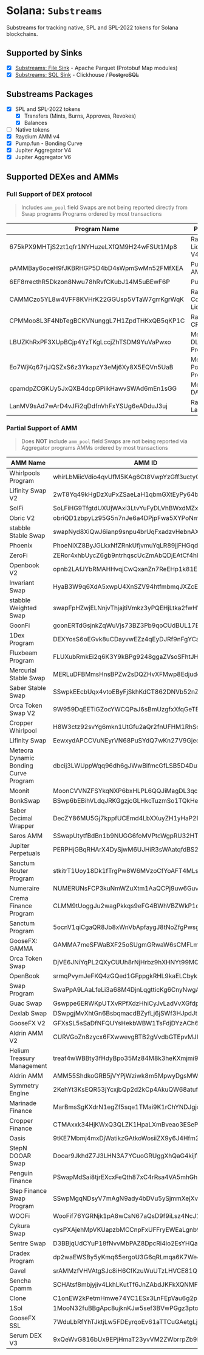 # Solana: `Substreams`

Substreams for tracking native, SPL and SPL-2022 tokens for Solana blockchains.

## Supported by Sinks

- [x] [Substreams: File Sink](https://github.com/streamingfast/substreams-sink-files) - Apache Parquet (Protobuf Map modules)
- [x] [Substreams: SQL Sink](https://github.com/streamingfast/substreams-sink-sql) - Clickhouse / ~~PostgreSQL~~

## Substreams Packages

- [x] SPL and SPL-2022 tokens
  - [x] Transfers (Mints, Burns, Approves, Revokes)
  - [x] Balances
- [ ] Native tokens
- [x] Raydium AMM v4
- [x] Pump.fun - Bonding Curve
- [x] Jupiter Aggregator V4
- [x] Jupiter Aggregator V6

## Supported DEXes and AMMs

### Full Support of DEX protocol

> Includes `amm_pool` field
> Swaps are not being reported directly from Swap programs
> Programs ordered by most transactions

| Program Name | Program ID |
|------------|--------------|
| 675kPX9MHTjS2zt1qfr1NYHuzeLXfQM9H24wFSUt1Mp8 | Raydium Liquidity Pool V4 |
| pAMMBay6oceH9fJKBRHGP5D4bD4sWpmSwMn52FMfXEA | Pump.fun AMM |
| 6EF8rrecthR5Dkzon8Nwu78hRvfCKubJ14M5uBEwF6P | Pump.fun |
| CAMMCzo5YL8w4VFF8KVHrK22GGUsp5VTaW7grrKgrWqK | Raydium Concentrated Liquidity |
| CPMMoo8L3F4NbTegBCKVNunggL7H1ZpdTHKxQB5qKP1C | Raydium CPMM |
| LBUZKhRxPF3XUpBCjp4YzTKgLccjZhTSDM9YuVaPwxo | Meteora DLMM Program |
| Eo7WjKq67rjJQSZxS6z3YkapzY3eMj6Xy8X5EQVn5UaB | Meteora Pools Program |
| cpamdpZCGKUy5JxQXB4dcpGPiikHawvSWAd6mEn1sGG | Meteora DAMM v2 |
| LanMV9sAd7wArD4vJFi2qDdfnVhFxYSUg6eADduJ3uj | Raydium Launchpad |

### Partial Support of AMM

> Does **NOT** include `amm_pool` field
> Swaps are not being reported via Aggregator programs
> AMMs ordered by most transactions

| AMM Name | AMM ID |
|-----|--------------|
| Whirlpools Program | whirLbMiicVdio4qvUfM5KAg6Ct8VwpYzGff3uctyCc |
| Lifinity Swap V2 | 2wT8Yq49kHgDzXuPxZSaeLaH1qbmGXtEyPy64bL7aD3c |
| SolFi | SoLFiHG9TfgtdUXUjWAxi3LtvYuFyDLVhBWxdMZxyCe |
| Obric V2 | obriQD1zbpyLz95G5n7nJe6a4DPjpFwa5XYPoNm113y |
| stabble Stable Swap | swapNyd8XiQwJ6ianp9snpu4brUqFxadzvHebnAXjJZ |
| Phoenix | PhoeNiXZ8ByJGLkxNfZRnkUfjvmuYqLR89jjFHGqdXY |
| ZeroFi | ZERor4xhbUycZ6gb9ntrhqscUcZmAbQDjEAtCf4hbZY |
| Openbook V2 | opnb2LAfJYbRMAHHvqjCwQxanZn7ReEHp1k81EohpZb |
| Invariant Swap | HyaB3W9q6XdA5xwpU4XnSZV94htfmbmqJXZcEbRaJutt |
| stabble Weighted Swap | swapFpHZwjELNnjvThjajtiVmkz3yPQEHjLtka2fwHW |
| GoonFi | goonERTdGsjnkZqWuVjs73BZ3Pb9qoCUdBUL17BnS5j |
| 1Dex Program | DEXYosS6oEGvk8uCDayvwEZz4qEyDJRf9nFgYCaqPMTm |
| Fluxbeam Program | FLUXubRmkEi2q6K3Y9kBPg9248ggaZVsoSFhtJHSrm1X |
| Mercurial Stable Swap | MERLuDFBMmsHnsBPZw2sDQZHvXFMwp8EdjudcU2HKky |
| Saber Stable Swap | SSwpkEEcbUqx4vtoEByFjSkhKdCT862DNVb52nZg1UZ |
| Orca Token Swap V2 | 9W959DqEETiGZocYWCQPaJ6sBmUzgfxXfqGeTEdp3aQP |
| Cropper Whirlpool | H8W3ctz92svYg6mkn1UtGfu2aQr2fnUFHM1RhScEtQDt |
| Lifinity Swap | EewxydAPCCVuNEyrVN68PuSYdQ7wKn27V9Gjeoi8dy3S |
| Meteora Dynamic Bonding Curve Program | dbcij3LWUppWqq96dh6gJWwBifmcGfLSB5D4DuSMaqN |
| Moonit | MoonCVVNZFSYkqNXP6bxHLPL6QQJiMagDL3qcqUQTrG |
| BonkSwap | BSwp6bEBihVLdqJRKGgzjcGLHkcTuzmSo1TQkHepzH8p |
| Saber Decimal Wrapper | DecZY86MU5Gj7kppfUCEmd4LbXXuyZH1yHaP2NTqdiZB |
| Saros AMM | SSwapUtytfBdBn1b9NUGG6foMVPtcWgpRU32HToDUZr |
| Jupiter Perpetuals | PERPHjGBqRHArX4DySjwM6UJHiR3sWAatqfdBS2qQJu |
| Sanctum Router Program | stkitrT1Uoy18Dk1fTrgPw8W6MVzoCfYoAFT4MLsmhq |
| Numeraire | NUMERUNsFCP3kuNmWZuXtm1AaQCPj9uw6Guv2Ekoi5P |
| Crema Finance Program | CLMM9tUoggJu2wagPkkqs9eFG4BWhVBZWkP1qv3Sp7tR |
| Sanctum Program | 5ocnV1qiCgaQR8Jb8xWnVbApfaygJ8tNoZfgPwsgx9kx |
| GooseFX: GAMMA | GAMMA7meSFWaBXF25oSUgmGRwaW6sCMFLmBNiMSdbHVT |
| Orca Token Swap | DjVE6JNiYqPL2QXyCUUh8rNjHrbz9hXHNYt99MQ59qw1 |
| OpenBook | srmqPvymJeFKQ4zGQed1GFppgkRHL9kaELCbyksJtPX |
| Swap Program | SwaPpA9LAaLfeLi3a68M4DjnLqgtticKg6CnyNwgAC8 |
| Guac Swap | Gswppe6ERWKpUTXvRPfXdzHhiCyJvLadVvXGfdpBqcE1 |
| Dexlab Swap | DSwpgjMvXhtGn6BsbqmacdBZyfLj6jSWf3HJpdJtmg6N |
| GooseFX V2 | GFXsSL5sSaDfNFQUYsHekbWBW1TsFdjDYzACh62tEHxn |
| Aldrin AMM V2 | CURVGoZn8zycx6FXwwevgBTB2gVvdbGTEpvMJDbgs2t4 |
| Helium Treasury Management | treaf4wWBBty3fHdyBpo35Mz84M8k3heKXmjmi9vFt5 |
| Aldrin AMM | AMM55ShdkoGRB5jVYPjWziwk8m5MpwyDgsMWHaMSQWH6 |
| Symmetry Engine | 2KehYt3KsEQR53jYcxjbQp2d2kCp4AkuQW68atufRwSr |
| Marinade Finance | MarBmsSgKXdrN1egZf5sqe1TMai9K1rChYNDJgjq7aD |
| Cropper Finance | CTMAxxk34HjKWxQ3QLZK1HpaLXmBveao3ESePXbiyfzh |
| Oasis | 9tKE7Mbmj4mxDjWatikzGAtkoWosiiZX9y6J4Hfm2R8H |
| StepN DOOAR Swap | Dooar9JkhdZ7J3LHN3A7YCuoGRUggXhQaG4kijfLGU2j |
| Penguin Finance | PSwapMdSai8tjrEXcxFeQth87xC4rRsa4VA5mhGhXkP |
| Step Finance Swap Program | SSwpMgqNDsyV7mAgN9ady4bDVu5ySjmmXejXvy2vLt1 |
| WOOFi | WooFif76YGRNjk1pA8wCsN67aQsD9f9iLsz4NcJ1AVb |
| Cykura Swap | cysPXAjehMpVKUapzbMCCnpFxUFFryEWEaLgnb9NrR8 |
| Sentre Swap | D3BBjqUdCYuP18fNvvMbPAZ8DpcRi4io2EsYHQawJDag |
| Dradex Program | dp2waEWSBy5yKmq65ergoU3G6qRLmqa6K7We4rZSKph |
| Gavel | srAMMzfVHVAtgSJc8iH6CfKzuWuUTzLHVCE81QU1rgi |
| Sencha Cpamm | SCHAtsf8mbjyjiv4LkhLKutTf6JnZAbdJKFkXQNMFHZ |
| Clone | C1onEW2kPetmHmwe74YC1ESx3LnFEpVau6g2pg4fHycr |
| 1Sol | 1MooN32fuBBgApc8ujknKJw5sef3BVwPGgz3pto1BAh |
| GooseFX SSL | 7WduLbRfYhTJktjLw5FDEyrqoEv61aTTCuGAetgLjzN5 |
| Serum DEX V3 | 9xQeWvG816bUx9EPjHmaT23yvVM2ZWbrrpZb9PusVFin |
